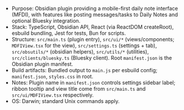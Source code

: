 - Purpose: Obsidian plugin providing a mobile-first daily note interface (MFDI), with features like posting messages/tasks to Daily Notes and optional Bluesky integration.
- Stack: TypeScript, Obsidian API, React (via ReactDOM createRoot), esbuild bundling, Jest for tests, Bun for scripts.
- Structure: `src/main.ts` (plugin entry), `src/ui/*` (views/components; `MDFIView.tsx` for the view), `src/settings.ts` (settings + tab), `src/obsutils/*` (obsidian helpers), `src/utils/*` (utilities), `src/clients/bluesky.ts` (Bluesky client). Root `manifest.json` is the Obsidian plugin manifest.
- Build artifacts: Bundled output to `main.js` per esbuild config; `manifest.json`, `styles.css` in root.
- Notes: Plugin name in `manifest.json` controls settings sidebar label; ribbon tooltip and view title come from `src/main.ts` and `src/ui/MDFIView.tsx` respectively.
- OS: Darwin; standard Unix commands apply.